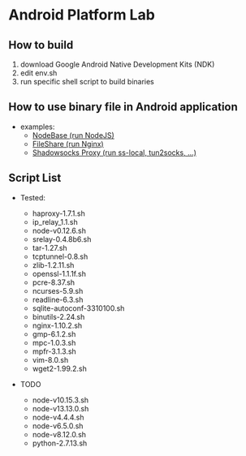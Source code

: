 # Android Platform Lab

## How to build

1. download Google Android Native Development Kits (NDK)
3. edit env.sh
4. run specific shell script to build binaries

## How to use binary file in Android application

- examples:
   - [NodeBase (run NodeJS)](https://github.com/dna2github/nodeBase)
   - [FileShare (run Nginx)](https://github.com/dna2github/dna2mtgol/blob/master/fileShare)
   - [Shadowsocks Proxy (run ss-local, tun2socks, ...)](https://github.com/shadowsocks/shadowsocks-android)

## Script List

- Tested:
   - haproxy-1.7.1.sh
   - ip\_relay\_1.1.sh
   - node-v0.12.6.sh
   - srelay-0.4.8b6.sh
   - tar-1.27.sh
   - tcptunnel-0.8.sh
   - zlib-1.2.11.sh
   - openssl-1.1.1f.sh
   - pcre-8.37.sh
   - ncurses-5.9.sh
   - readline-6.3.sh
   - sqlite-autoconf-3310100.sh
   - binutils-2.24.sh
   - nginx-1.10.2.sh
   - gmp-6.1.2.sh
   - mpc-1.0.3.sh
   - mpfr-3.1.3.sh
   - vim-8.0.sh
   - wget2-1.99.2.sh

- TODO
   - node-v10.15.3.sh
   - node-v13.13.0.sh
   - node-v4.4.4.sh
   - node-v6.5.0.sh
   - node-v8.12.0.sh
   - python-2.7.13.sh
